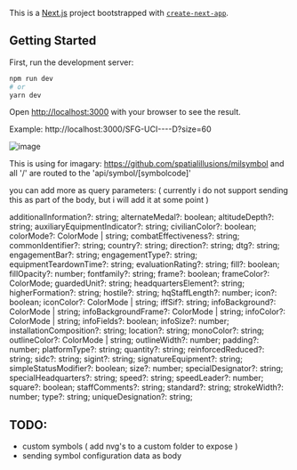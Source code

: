 This is a [Next.js](https://nextjs.org/) project bootstrapped with [`create-next-app`](https://github.com/vercel/next.js/tree/canary/packages/create-next-app).

## Getting Started

First, run the development server:

```bash
npm run dev
# or
yarn dev
```

Open [http://localhost:3000](http://localhost:3000) with your browser to see the result.

Example:
http://localhost:3000/SFG-UCI----D?size=60

![image](https://user-images.githubusercontent.com/8427513/196964447-aff4d613-fec4-4fb5-bc0e-13d50e15382b.png)

This is using for imagary: https://github.com/spatialillusions/milsymbol
and all '/' are routed to the 'api/symbol/[symbolcode]'

you can add more as query parameters:
( currently i do not support sending this as part of the body, but i will add it at some point )

  additionalInformation?: string;
  alternateMedal?: boolean;
  altitudeDepth?: string;
  auxiliaryEquipmentIndicator?: string;
  civilianColor?: boolean;
  colorMode?: ColorMode | string;
  combatEffectiveness?: string;
  commonIdentifier?: string;
  country?: string;
  direction?: string;
  dtg?: string;
  engagementBar?: string;
  engagementType?: string;
  equipmentTeardownTime?: string;
  evaluationRating?: string;
  fill?: boolean;
  fillOpacity?: number;
  fontfamily?: string;
  frame?: boolean;
  frameColor?: ColorMode;
  guardedUnit?: string;
  headquartersElement?: string;
  higherFormation?: string;
  hostile?: string;
  hqStaffLength?: number;
  icon?: boolean;
  iconColor?: ColorMode | string;
  iffSif?: string;
  infoBackground?: ColorMode | string;
  infoBackgroundFrame?: ColorMode | string;
  infoColor?: ColorMode | string;
  infoFields?: boolean;
  infoSize?: number;
  installationComposition?: string;
  location?: string;
  monoColor?: string;
  outlineColor?: ColorMode | string;
  outlineWidth?: number;
  padding?: number;
  platformType?: string;
  quantity?: string;
  reinforcedReduced?: string;
  sidc?: string;
  sigint?: string;
  signatureEquipment?: string;
  simpleStatusModifier?: boolean;
  size?: number;
  specialDesignator?: string;
  specialHeadquarters?: string;
  speed?: string;
  speedLeader?: number;
  square?: boolean;
  staffComments?: string;
  standard?: string;
  strokeWidth?: number;
  type?: string;
  uniqueDesignation?: string;


## TODO:

* custom symbols ( add nvg's to a custom folder to expose )
* sending symbol configuration data as body
